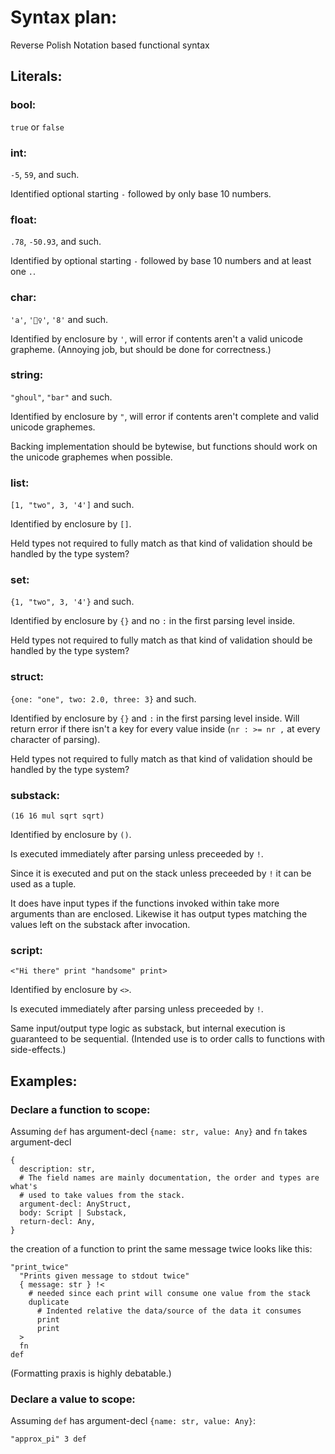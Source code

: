 # Syntax plan:

Reverse Polish Notation based functional syntax

## Literals:

### bool:
`true` or `false`

### int:
`-5`, `59`, and such.

Identified optional starting `-` followed by only base 10 numbers.

### float:
`.78`, `-50.93`, and such.

Identified by optional starting `-` followed by base 10 numbers and at least
one `.`.

### char:
`'a'`, `'👮‍♀️'`, `'8'` and such.

Identified by enclosure by `'`, will error if contents aren't a valid unicode
grapheme. (Annoying job, but should be done for correctness.)

### string:
`"ghoul"`, `"bar"` and such.

Identified by enclosure by `"`, will error if contents aren't complete and
valid unicode graphemes.

Backing implementation should be bytewise, but functions should work on the
unicode graphemes when possible. 

### list:
`[1, "two", 3, '4']` and such.

Identified by enclosure by `[]`.

Held types not required to fully match as that kind of validation should be
handled by the type system?

### set:
`{1, "two", 3, '4'}` and such.

Identified by enclosure by `{}` and no `:` in the first parsing level inside.

Held types not required to fully match as that kind of validation should be
handled by the type system?

### struct:
`{one: "one", two: 2.0, three: 3}` and such.

Identified by enclosure by `{}` and `:` in the first parsing level inside.
Will return error if there isn't a key for every value inside
(`nr : >= nr ,` at every character of parsing).

Held types not required to fully match as that kind of validation should be
handled by the type system?

### substack:
`(16 16 mul sqrt sqrt)`

Identified by enclosure by `()`.

Is executed immediately after parsing unless preceeded by `!`.

Since it is executed and put on the stack unless preceeded by `!` it can be used
as a tuple.

It does have input types if the functions invoked within take more arguments
than are enclosed. Likewise it has output types matching the values left on
the substack after invocation.

### script:
`<"Hi there" print "handsome" print>`

Identified by enclosure by `<>`.

Is executed immediately after parsing unless preceeded by `!`.

Same input/output type logic as substack, but internal execution is guaranteed
to be sequential. (Intended use is to order calls to functions with
side-effects.)

## Examples:

### Declare a function to scope:
Assuming `def` has argument-decl `{name: str, value: Any}` and `fn` takes
argument-decl

    {
      description: str,
      # The field names are mainly documentation, the order and types are what's
      # used to take values from the stack.
      argument-decl: AnyStruct,
      body: Script | Substack,
      return-decl: Any,
    }

the creation of a function to print the same message twice looks like this:

    "print_twice"
      "Prints given message to stdout twice"
      { message: str } !<
        # needed since each print will consume one value from the stack
        duplicate
          # Indented relative the data/source of the data it consumes
          print
          print
      >
      fn
    def

(Formatting praxis is highly debatable.)

### Declare a value to scope:
Assuming `def` has argument-decl `{name: str, value: Any}`:

    "approx_pi" 3 def
